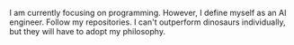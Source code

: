 I am currently focusing on programming. However, I define myself as an AI engineer.
Follow my repositories. I can't outperform dinosaurs individually, but they will have to adopt my philosophy.
